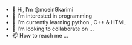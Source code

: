 - 👋 Hi, I’m @moein9karimi
- 👀 I’m interested in programming
- 🌱 I’m currently learning python , C++ & HTML
- 💞️ I’m looking to collaborate on ...
- 📫 How to reach me ...

<!---
moein9karimi/moein9karimi is a ✨ special ✨ repository because its `README.md` (this file) appears on your GitHub profile.
You can click the Preview link to take a look at your changes.
--->
